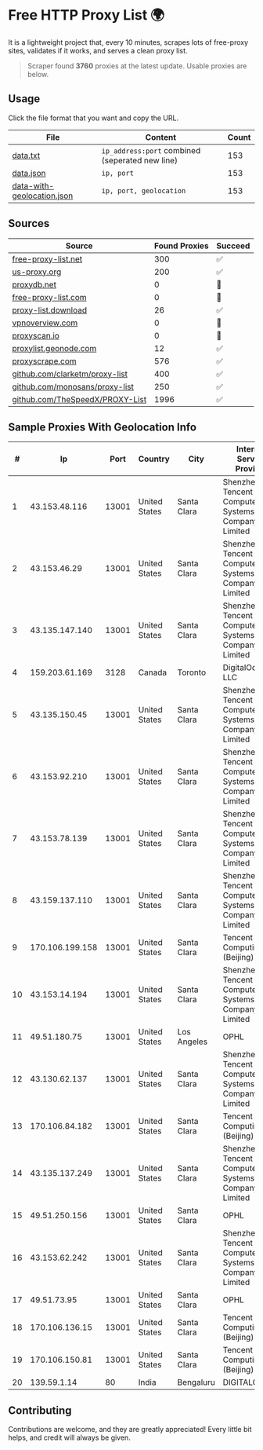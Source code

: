 
# Free HTTP Proxy List 🌍

It is a lightweight project that, every 10 minutes, scrapes lots of free-proxy sites, validates if it works, and serves a clean proxy list.


> Scraper found **3760** proxies at the latest update. Usable proxies are below.

## Usage

Click the file format that you want and copy the URL.


|File|Content|Count|
|----|-------|-----|
|[data.txt](https://raw.githubusercontent.com/themiralay/Proxy-List-World/master/data.txt)|`ip_address:port` combined (seperated new line)|153|
|[data.json](https://raw.githubusercontent.com/themiralay/Proxy-List-World/master/data.json)|`ip, port`|153|
|[data-with-geolocation.json](https://raw.githubusercontent.com/themiralay/Proxy-List-World/master/data-with-geolocation.json)|`ip, port, geolocation`|153|

## Sources

|Source|Found Proxies|Succeed|
|------|-------------|-------|
|[free-proxy-list.net](https://free-proxy-list.net)|300|✅|
|[us-proxy.org](https://www.us-proxy.org)|200|✅|
|[proxydb.net](http://proxydb.net)|0|🚫|
|[free-proxy-list.com](https://free-proxy-list.com/?page=&port=&type%5B%5D=http&type%5B%5D=https&up_time=0&search=Search)|0|🚫|
|[proxy-list.download](https://www.proxy-list.download/HTTP)|26|✅|
|[vpnoverview.com](https://vpnoverview.com/privacy/anonymous-browsing/free-proxy-servers)|0|🚫|
|[proxyscan.io](https://www.proxyscan.io)|0|🚫|
|[proxylist.geonode.com](https://proxylist.geonode.com/api/proxy-list?limit=300&page=1&sort_by=lastChecked&sort_type=desc&protocols=http,https)|12|✅|
|[proxyscrape.com](https://api.proxyscrape.com/v2/?request=displayproxies&protocol=http&timeout=10000&country=all&ssl=all&anonymity=all)|576|✅|
|[github.com/clarketm/proxy-list](https://raw.githubusercontent.com/clarketm/proxy-list/master/proxy-list-raw.txt)|400|✅|
|[github.com/monosans/proxy-list](https://raw.githubusercontent.com/monosans/proxy-list/main/proxies/http.txt)|250|✅|
|[github.com/TheSpeedX/PROXY-List](https://raw.githubusercontent.com/TheSpeedX/PROXY-List/master/http.txt)|1996|✅|


## Sample Proxies With Geolocation Info

|#|Ip|Port|Country|City|Internet Service Provider|
|-|--|----|-------|----|-------------------------|
|1|43.153.48.116|13001|United States|Santa Clara|Shenzhen Tencent Computer Systems Company Limited|
|2|43.153.46.29|13001|United States|Santa Clara|Shenzhen Tencent Computer Systems Company Limited|
|3|43.135.147.140|13001|United States|Santa Clara|Shenzhen Tencent Computer Systems Company Limited|
|4|159.203.61.169|3128|Canada|Toronto|DigitalOcean, LLC|
|5|43.135.150.45|13001|United States|Santa Clara|Shenzhen Tencent Computer Systems Company Limited|
|6|43.153.92.210|13001|United States|Santa Clara|Shenzhen Tencent Computer Systems Company Limited|
|7|43.153.78.139|13001|United States|Santa Clara|Shenzhen Tencent Computer Systems Company Limited|
|8|43.159.137.110|13001|United States|Santa Clara|Shenzhen Tencent Computer Systems Company Limited|
|9|170.106.199.158|13001|United States|Santa Clara|Tencent Cloud Computing (Beijing) Co|
|10|43.153.14.194|13001|United States|Santa Clara|Shenzhen Tencent Computer Systems Company Limited|
|11|49.51.180.75|13001|United States|Los Angeles|OPHL|
|12|43.130.62.137|13001|United States|Santa Clara|Shenzhen Tencent Computer Systems Company Limited|
|13|170.106.84.182|13001|United States|Santa Clara|Tencent Cloud Computing (Beijing) Co|
|14|43.135.137.249|13001|United States|Santa Clara|Shenzhen Tencent Computer Systems Company Limited|
|15|49.51.250.156|13001|United States|Santa Clara|OPHL|
|16|43.153.62.242|13001|United States|Santa Clara|Shenzhen Tencent Computer Systems Company Limited|
|17|49.51.73.95|13001|United States|Santa Clara|OPHL|
|18|170.106.136.15|13001|United States|Santa Clara|Tencent Cloud Computing (Beijing) Co|
|19|170.106.150.81|13001|United States|Santa Clara|Tencent Cloud Computing (Beijing) Co|
|20|139.59.1.14|80|India|Bengaluru|DIGITALOCEAN|



## Contributing

Contributions are welcome, and they are greatly appreciated! Every
little bit helps, and credit will always be given.

